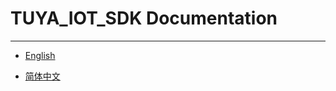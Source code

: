 # TUYA_IOT_SDK Documentation

---

* [English](https://LinusZhao.github.io/TUYA_IOT_SDK_doc/en/)

* [简体中文](https://LinusZhao.github.io/TUYA_IOT_SDK_doc/zh-hans/)
